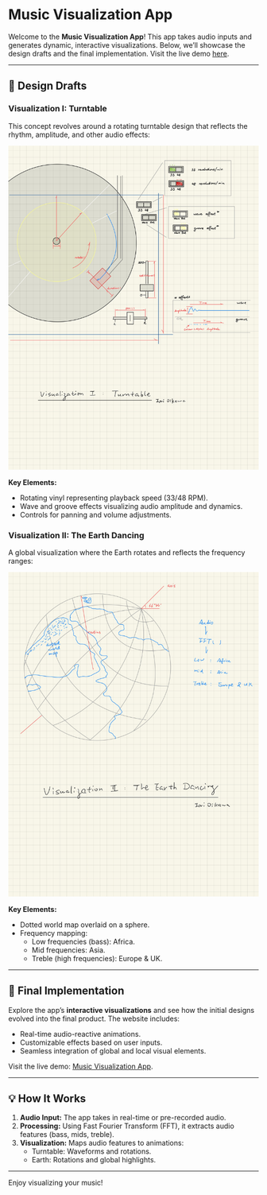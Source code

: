 # Music Visualization App

Welcome to the **Music Visualization App**! This app takes audio inputs and generates dynamic, interactive visualizations. Below, we’ll showcase the design drafts and the final implementation. Visit the live demo [here](https://example.com/).

---

## 🎨 Design Drafts

### Visualization I: Turntable
This concept revolves around a rotating turntable design that reflects the rhythm, amplitude, and other audio effects:

![Turntable Draft](figures/design-1.jpg)

**Key Elements:**
- Rotating vinyl representing playback speed (33/48 RPM).
- Wave and groove effects visualizing audio amplitude and dynamics.
- Controls for panning and volume adjustments.

### Visualization II: The Earth Dancing
A global visualization where the Earth rotates and reflects the frequency ranges:

![Earth Dancing Draft](figures/design-2.jpg)

**Key Elements:**
- Dotted world map overlaid on a sphere.
- Frequency mapping:
  - Low frequencies (bass): Africa.
  - Mid frequencies: Asia.
  - Treble (high frequencies): Europe & UK.

---

## 🚀 Final Implementation

Explore the app’s **interactive visualizations** and see how the initial designs evolved into the final product. The website includes:
- Real-time audio-reactive animations.
- Customizable effects based on user inputs.
- Seamless integration of global and local visual elements.

Visit the live demo: [Music Visualization App](https://example.com/).

---

## 💡 How It Works
1. **Audio Input:** The app takes in real-time or pre-recorded audio.
2. **Processing:** Using Fast Fourier Transform (FFT), it extracts audio features (bass, mids, treble).
3. **Visualization:** Maps audio features to animations:
   - Turntable: Waveforms and rotations.
   - Earth: Rotations and global highlights.

---

Enjoy visualizing your music!
